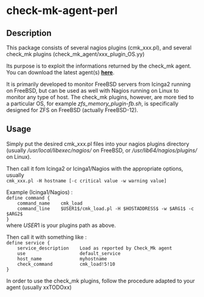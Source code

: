 # check-mk-agent-perl

## Description
This package consists of several nagios plugins (cmk\_xxx.pl), and several check\_mk plugins (check\_mk\_agent/xxx\_plugin\_OS.yy)

Its purpose is to exploit the informations returned by the check\_mk agent.
You can download the latest agent(s) **[here](http://git.mathias-kettner.de/git/?p=check\_mk.git;a=tree;f=agents;hb=HEAD)**.

It is primarily developed to monitor FreeBSD servers from Icinga2 running on FreeBSD, but can be used as well with Nagios running on Linux to monitor any type of host.
The check\_mk plugins, however, are more tied to a particular OS, for example *zfs\_memory\_plugin-fb.sh*, is specifically designed for ZFS on FreeBSD (actually FreeBSD-12).

## Usage
Simply put the desired cmk\_xxx.pl files into your nagios plugins directory (usually */usr/local/libexec/nagios/* on FreeBSD, or */usr/lib64/nagios/plugins/* on Linux).

Then call it fom Icinga2 or Icinga1/Nagios with the appropriate options, usually  
`cmk_xxx.pl -H hostname [-c critical value -w warning value]`

Example (Icinga1/Nagios) :  
`define command {`  
`    command_name    cmk_load`  
`    command_line    $USER1$/cmk_load.pl -H $HOSTADDRESS$ -w $ARG1$ -c $ARG2$`  
`}`  
where $USER1$ is your plugins path as above.

Then call it with something like :  
`define service {`  
`    service_description    Load as reported by Check_Mk agent`  
`    use                    default_service`  
`    host_name              myhostname`  
`    check_command          cmk_load!5!10`  
`}`  

In order to use the check\_mk plugins, follow the procedure adapted to your agent (usually xxTODOxx)